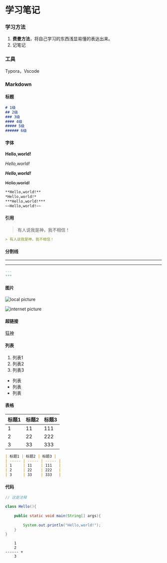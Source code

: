 # 学习笔记



### 学习方法

1. **费曼方法**，将自己学习的东西浅显易懂的表达出来。
2. 记笔记



### 工具

Typora，Vscode



### Markdown

#### 标题

```markdown
# 1级
## 2级
### 3级
#### 4级
##### 5级
###### 6级
```



#### 字体

**Hello,world!**

*Hello,world!*

***Hello,world!***

~~Hello,world!~~

```markdown
**Hello,world!**
*Hello,world!*
***Hello,world!***
~~Hello,world!~~
```


#### 引用

> 有人说我是神，我不相信！

```markdown
> 有人说我是神，我不相信！
```


#### 分割线

---

***

```markdown
---
***
```


#### 图片

![local picture](/home/hg/Pictures/wallpapers/scene/pexels-photo-853199.jpeg)

![internet picture](https://i0.hdslb.com/bfs/space/265ecddc52d74e624dc38cf0cff13317085aedf7.png)



#### 超链接

[狂神](https://i0.hdslb.com/bfs/space/265ecddc52d74e624dc38cf0cff13317085aedf7.png)



#### 列表
1. 列表1
2. 列表2
3. 列表3

- 列表
- 列表
- 列表




#### 表格

| 标题1 | 标题2 | 标题3 |
| ----- | ----- | ----- |
| 1     | 11    | 111   |
| 2     | 22    | 222   |
| 3     | 33    | 333   |

```markdown
| 标题1 | 标题2 | 标题3 |
| ----- | ----- | ----- |
| 1     | 11    | 111   |
| 2     | 22    | 222   |
| 3     | 33    | 333   |
```









#### 代码

```java
// 这是注释

class Hello(){
    
    public static void main(String[] args){
        
        System.out.println("Hello,world!");
    }
}

```



```shell
    1
    2
------ +
    3
```

